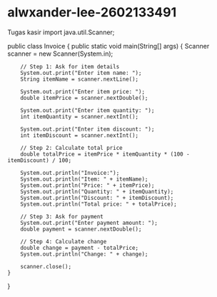 # alwxander-lee-2602133491
Tugas kasir
import java.util.Scanner;

public class Invoice {
    public static void main(String[] args) {
        Scanner scanner = new Scanner(System.in);

        // Step 1: Ask for item details
        System.out.print("Enter item name: ");
        String itemName = scanner.nextLine();

        System.out.print("Enter item price: ");
        double itemPrice = scanner.nextDouble();

        System.out.print("Enter item quantity: ");
        int itemQuantity = scanner.nextInt();

        System.out.print("Enter item discount: ");
        int itemDiscount = scanner.nextInt();

        // Step 2: Calculate total price
        double totalPrice = itemPrice * itemQuantity * (100 - itemDiscount) / 100;

        System.out.println("Invoice:");
        System.out.println("Item: " + itemName);
        System.out.println("Price: " + itemPrice);
        System.out.println("Quantity: " + itemQuantity);
        System.out.println("Discount: " + itemDiscount);
        System.out.println("Total price: " + totalPrice);

        // Step 3: Ask for payment
        System.out.print("Enter payment amount: ");
        double payment = scanner.nextDouble();

        // Step 4: Calculate change
        double change = payment - totalPrice;
        System.out.println("Change: " + change);

        scanner.close();
    }
}
